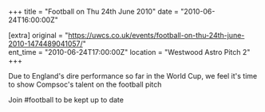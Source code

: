 +++
title = "Football on Thu 24th June 2010"
date = "2010-06-24T16:00:00Z"

[extra]
original = "https://uwcs.co.uk/events/football-on-thu-24th-june-2010-1474489041057/"    
ent_time = "2010-06-24T17:00:00Z"
location = "Westwood Astro Pitch 2"
+++

Due to England's dire performance so far in the World Cup, we feel it's time to show Compsoc's talent on the football pitch

Join \#football to be kept up to date

